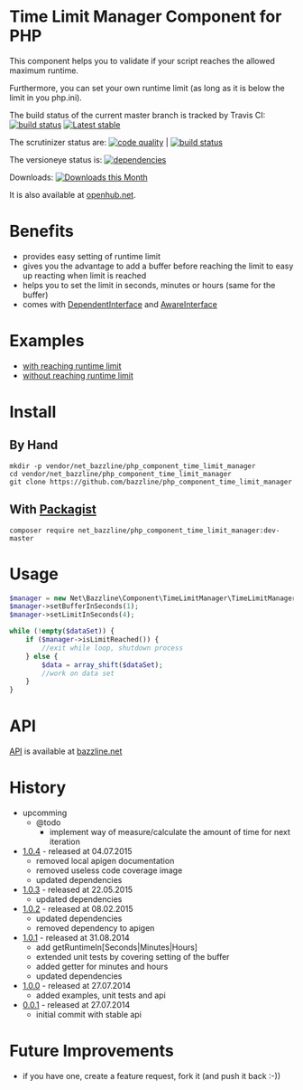 # Time Limit Manager Component for PHP

This component helps you to validate if your script reaches the allowed maximum runtime.

Furthermore, you can set your own runtime limit (as long as it is below the limit in you php.ini).

The build status of the current master branch is tracked by Travis CI:
[![build status](https://travis-ci.org/bazzline/php_component_time_limit_manager.png?branch=master)](http://travis-ci.org/bazzline/php_component_time_limit_manager)
[![Latest stable](https://img.shields.io/packagist/v/net_bazzline/php_component_time_limit_manager.svg)](https://packagist.org/packages/net_bazzline/php_component_time_limit_manager)

The scrutinizer status are:
[![code quality](https://scrutinizer-ci.com/g/bazzline/php_component_time_limit_manager/badges/quality-score.png?b=master)](https://scrutinizer-ci.com/g/bazzline/php_component_time_limit_manager/) | [![build status](https://scrutinizer-ci.com/g/bazzline/php_component_time_limit_manager/badges/build.png?b=master)](https://scrutinizer-ci.com/g/bazzline/php_component_time_limit_manager/)

The versioneye status is:
[![dependencies](https://www.versioneye.com/user/projects/53e4ec98e0a229bcec00011c/badge.svg?style=flat)](https://www.versioneye.com/user/projects/53e4ec98e0a229bcec00011c)

Downloads:
[![Downloads this Month](https://img.shields.io/packagist/dm/net_bazzline/php_component_time_limit_manager.svg)](https://packagist.org/packages/net_bazzline/php_component_time_limit_manager)

It is also available at [openhub.net](http://www.openhub.net/p/718008).

# Benefits

* provides easy setting of runtime limit
* gives you the advantage to add a buffer before reaching the limit to easy up reacting when limit is reached
* helps you to set the limit in seconds, minutes or hours (same for the buffer)
* comes with [DependentInterface](https://github.com/bazzline/php_component_time_limit_manager/blob/master/source/Net/Bazzline/Component/TimeLimitManager/TimeLimitManagerDependentInterface.php) and [AwareInterface](https://github.com/bazzline/php_component_time_limit_manager/blob/master/source/Net/Bazzline/Component/TimeLimitManager/TimeLimitManagerAwareInterface.php)

# Examples

* [with reaching runtime limit](https://github.com/bazzline/php_component_time_limit_manager/blob/master/example/Example/withReachingLimit.php)
* [without reaching runtime limit](https://github.com/bazzline/php_component_time_limit_manager/blob/master/example/Example/withoutReachingLimit.php)

# Install

## By Hand

    mkdir -p vendor/net_bazzline/php_component_time_limit_manager
    cd vendor/net_bazzline/php_component_time_limit_manager
    git clone https://github.com/bazzline/php_component_time_limit_manager

## With [Packagist](https://packagist.org/packages/net_bazzline/php_component_time_limit_manager)

    composer require net_bazzline/php_component_time_limit_manager:dev-master

# Usage

```php
$manager = new Net\Bazzline\Component\TimeLimitManager\TimeLimitManager();
$manager->setBufferInSeconds(1);
$manager->setLimitInSeconds(4);

while (!empty($dataSet)) {
    if ($manager->isLimitReached()) {
        //exit while loop, shutdown process
    } else {
        $data = array_shift($dataSet);
        //work on data set
    }
}
```

# API

[API](http://bazzline.net/70a2476a6a32b01511ef76c2360fa44bdcf14403/index.html) is available at [bazzline.net](http://www.bazzline.net)

# History

* upcomming
    * @todo
        * implement way of measure/calculate the amount of time for next iteration
* [1.0.4](https://github.com/bazzline/php_component_time_limit_manager/tree/1.0.4) - released at 04.07.2015
    * removed local apigen documentation
    * removed useless code coverage image
    * updated dependencies
* [1.0.3](https://github.com/bazzline/php_component_time_limit_manager/tree/1.0.3) - released at 22.05.2015
    * updated dependencies
* [1.0.2](https://github.com/bazzline/php_component_time_limit_manager/tree/1.0.2) - released at 08.02.2015
    * updated dependencies
    * removed dependency to apigen
* [1.0.1](https://github.com/bazzline/php_component_time_limit_manager/tree/1.0.1) - released at 31.08.2014
    * add getRuntimeIn[Seconds|Minutes|Hours]
    * extended unit tests by covering setting of the buffer
    * added getter for minutes and hours
    * updated dependencies
* [1.0.0](https://github.com/bazzline/php_component_time_limit_manager/tree/1.0.0) - released at 27.07.2014
    * added examples, unit tests and api
* [0.0.1](https://github.com/bazzline/php_component_time_limit_manager/tree/0.0.1) - released at 27.07.2014
    * initial commit with stable api

# Future Improvements

* if you have one, create a feature request, fork it (and push it back :-))
